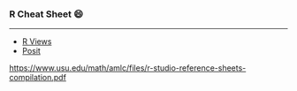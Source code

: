 ### R Cheat Sheet :smile:
---
* [R Views](https://rviews.rstudio.com/2021/03/10/rstudio-open-source-resorurces/)
* [Posit](https://rstudio.github.io/cheatsheets/)


https://www.usu.edu/math/amlc/files/r-studio-reference-sheets-compilation.pdf
